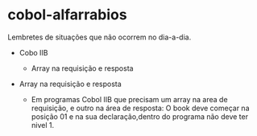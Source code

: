 # cobol-alfarrabios
Lembretes de situações que não ocorrem no dia-a-dia.
- Cobo IIB
  - Array na requisição e resposta


- Array na requisição e resposta
  - Em programas Cobol IIB que precisam um array na area de requisição, e outro na área de resposta: 
    O book deve começar na posição 01 e na sua declaração,dentro do programa não deve ter nivel 1. 
